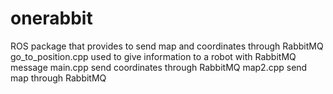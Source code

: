 # onerabbit
ROS package that provides to send map and coordinates through RabbitMQ
go_to_position.cpp used to give information to a robot with RabbitMQ message
main.cpp send coordinates through RabbitMQ
map2.cpp send map through RabbitMQ
